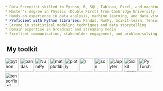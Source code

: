 ```yaml
* Data Scientist skilled in Python, R, SQL, Tableau, Excel, and machine learning algorithms
* Master’s degree in Physics (Double First) from Cambridge University
* Hands-on experience in data analysis, machine learning, and data visualisation for real-world applications
* Proficient with Python libraries: Pandas, NumPy, Scikit-learn, TensorFlow, PyTorch
* Strong in statistical modeling techniques and data storytelling
* Domain expertise in broadcast and streaming media
* Excellent communication, stakeholder engagement, and problem-solving skills


```
<h2> &nbspMy toolkit</h2>
<p align="left">
<img src="https://cdn.jsdelivr.net/gh/devicons/devicon@latest/icons/python/python-original-wordmark.svg" alt="python" width="45" height="45"/>
<img src="https://cdn.jsdelivr.net/gh/devicons/devicon@latest/icons/pandas/pandas-original.svg"  alt="pandas" width="45" height="45"/>
<img src="https://cdn.jsdelivr.net/gh/devicons/devicon@latest/icons/numpy/numpy-original.svg"  alt="NumPy" width="45" height="45"/>
<img src="https://cdn.jsdelivr.net/gh/devicons/devicon@latest/icons/matplotlib/matplotlib-original.svg" alt="matplotlib" width="45" height="45"/>
<img src="https://cdn.jsdelivr.net/gh/devicons/devicon@latest/icons/plotly/plotly-original.svg"   alt="plotly" width="45" height="45"/>
<img src="https://cdn.jsdelivr.net/gh/devicons/devicon@latest/icons/r/r-original.svg"  alt="r" width="45" height="45"/>
<img src="https://cdn.jsdelivr.net/gh/devicons/devicon@latest/icons/json/json-original.svg" alt="json" width="45" height="45"/>
<img src="https://cdn.jsdelivr.net/gh/devicons/devicon@latest/icons/jupyter/jupyter-original-wordmark.svg" alt="Jupyter" width="45" height="45"/>
<img src="https://cdn.jsdelivr.net/gh/devicons/devicon@latest/icons/scikitlearn/scikitlearn-original.svg" alt="Scikit Learn" width="45" height="45"/>
<img src="https://cdn.jsdelivr.net/gh/devicons/devicon@latest/icons/pytorch/pytorch-original.svg" alt="PyTorch" width="45" height="45"/>
<img src="https://cdn.jsdelivr.net/gh/devicons/devicon@latest/icons/tensorflow/tensorflow-original.svg" alt=tensorflow" width="45" height="45"/>
</p>
          

<!---
dpb24/dpb24 is a ✨ special ✨ repository because its `README.md` (this file) appears on your GitHub profile.
You can click the Preview link to take a look at your changes.
--->
